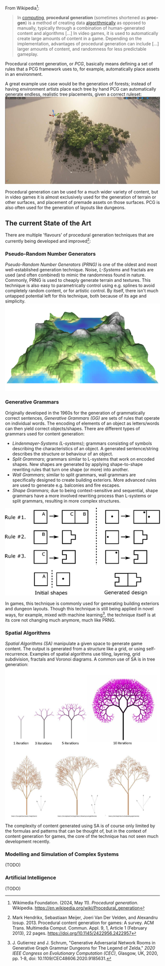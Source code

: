 From Wikipedia[^wiki]:

> In [computing](https://en.wikipedia.org/wiki/Computing "Computing"), **procedural generation** (sometimes shortened as **proc-gen**) is a method of creating data [algorithmically](https://en.wikipedia.org/wiki/Algorithm "Algorithm") as opposed to manually, typically through a combination of human-generated content and algorithms [...] In video games, it is used to automatically create large amounts of content in a game. Depending on the implementation, advantages of procedural generation can include [...] larger amounts of content, and randomness for less predictable gameplay.

Procedural content generation, or *PCG*, basically means defining a set of rules that a PCG framework uses to, for example, automatically place assets in an environment.

A great example use case would be the generation of forests; instead of having environment artists place each tree by hand PCG can automatically generate endless, realistic tree placements, given a correct ruleset:
![|600](attachments/PCG%20forest.png)

Procedural generation can be used for a much wider variety of content, but in video games it is almost exclusively used for the generation of terrain or other surfaces, and placement of premade assets on those surfaces. PCG is also often used for the generation of layouts like dungeons.

## The current State of the Art
There are multiple 'flavours' of procedural generation techniques that are currently being developed and improved[^survey]:

### Pseudo-Random Number Generators
_Pseudo-Random Number Generators (PRNG)_ is one of the oldest and most well-established generation technique. Noise, _L-Systems_ and fractals are used (and often combined) to mimic the randomness found in nature. Commonly, PRNG is used to cheaply generate terrain and textures. 
This technique is also easy to parametrically control using e.g. splines to avoid completely random content, or for artistic control. By itself, there isn't much untapped potential left for this technique, both because of its age and simplicity.
![|600](attachments/terrain.png)

### Generative Grammars
Originally developed in the 1960s for the generation of grammatically correct sentences, _Generative Grammars (GG)_ are sets of rules that operate on individual words. The encoding of elements of an object as letters/words can then yield correct objects/shapes.
There are different types of grammars used for content generation:
- _Lindenmayer-Systems (L-systems)_; grammars consisting of symbols describing the characteristics of an object. A generated sentence/string describes the structure or behaviour of an object.
- _Split Grammars_; grammars similar to L-systems that work on encoded shapes. New shapes are generated by applying shape-to-shape rewriting rules that turn one shape (or more) into another.
- _Wall Grammars_; similar to split grammars, wall grammars are specifically designed to create building exteriors. More advanced rules are used to generate e.g. balconies and fire escapes.
- _Shape Grammars_; due to being context-sensitive and sequential, shape grammars have a more involved rewriting process than L-systems or split grammars, resulting in more complex structures.

![|500](attachments/shape%20grammar.png)

In games, this technique is commonly used for generating building exteriors and dungeon layouts. Though this technique is still being applied in novel ways, for example, mixed with machine learning[^gg-ml], the technique itself is at its core not changing much anymore, much like PRNG. 

### Spatial Algorithms
_Spatial Algorithms (SA)_ manipulate a given space to generate game content. The output is generated from a structure like a grid, or using self-recurrence. Examples of spatial algorithms use tiling, layering, grid subdivision, fractals and Voronoi diagrams.
A common use of SA is in tree generation:
![|400](attachments/tree%20generation.png)
The complexity of content generated using SA is of course only limited by the formulas and patterns that can be thought of, but in the context of content generation for games, the core of the technique has not seen much development recently.

### Modelling and Simulation of Complex Systems
(TODO)

### Artificial Intelligence
(TODO)


[^wiki]: Wikimedia Foundation. (2024, May 11). _Procedural generation_. Wikipedia. https://en.wikipedia.org/wiki/Procedural_generation
[^survey]: Mark Hendrikx, Sebastiaan Meijer, Joeri Van Der Velden, and Alexandru Iosup. 2013. Procedural content generation for games: A survey. ACM Trans. Multimedia Comput. Commun. Appl. 9, 1, Article 1 (February 2013), 22 pages. https://doi.org/10.1145/2422956.2422957
[^gg-ml]: J. Gutierrez and J. Schrum, "Generative Adversarial Network Rooms in Generative Graph Grammar Dungeons for The Legend of Zelda," _2020 IEEE Congress on Evolutionary Computation (CEC)_, Glasgow, UK, 2020, pp. 1-8, doi: 10.1109/CEC48606.2020.9185631.